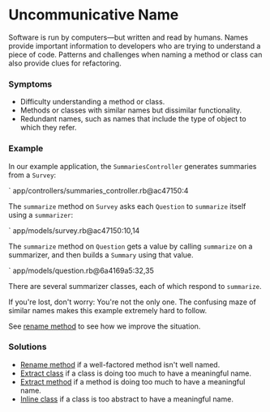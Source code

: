 # Uncommunicative Name

Software is run by computers&mdash;but written and read by humans. Names provide
important information to developers who are trying to understand a piece of
code. Patterns and challenges when naming a method or class can also provide
clues for refactoring.

### Symptoms

* Difficulty understanding a method or class.
* Methods or classes with similar names but dissimilar functionality.
* Redundant names, such as names that include the type of object to which they
  refer.

### Example

In our example application, the `SummariesController` generates summaries from a
`Survey`:

` app/controllers/summaries_controller.rb@ac47150:4

The `summarize` method on `Survey` asks each `Question` to `summarize` itself
using a `summarizer`:

` app/models/survey.rb@ac47150:10,14

The `summarize` method on `Question` gets a value by calling `summarize` on a
summarizer, and then builds a `Summary` using that value.

` app/models/question.rb@6a4169a5:32,35

There are several summarizer classes, each of which respond to `summarize`.

If you're lost, don't worry: You're not the only one. The confusing maze of
similar names makes this example extremely hard to follow.

See [rename method](#rename-method) to see how we improve the situation.

### Solutions

* [Rename method](#rename-method) if a well-factored method isn't well named.
* [Extract class](#extract-class) if a class is doing too much to have a
  meaningful name.
* [Extract method](#extract-method) if a method is doing too much to have a
  meaningful name.
* [Inline class](#inline-class) if a class is too abstract to have a meaningful
  name.
